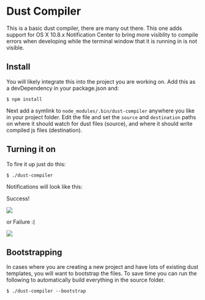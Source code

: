 # Dust Compiler
This is a basic dust compiler, there are many out there. This one adds support
for OS X 10.8.x Notification Center to bring more visiblity to compile errors
when developing while the terminal window that it is running in is not visible.


## Install
You will likely integrate this into the project you are working on.  Add this
as a devDependency in your package.json and:

    $ npm install

Next add a symlink to `node_modules/.bin/dust-compiler` anywhere you like in
your project folder.  Edit the file and set the `source` and `destination`
paths on where it should watch for dust files (source), and where it should
write compiled js files (destination).



## Turning it on
To fire it up just do this:

    $ ./dust-compiler

Notifications will look like this:

Success!

![](http://grab.by/jrgo)

or Failure :(

![](http://grab.by/jrh4)


## Bootstrapping
In cases where you are creating a new project and have lots of existing dust
templates, you will want to bootstrap the files.  To save time you can run
the following to automatically build everything in the source folder.

    $ ./dust-compiler --bootstrap
